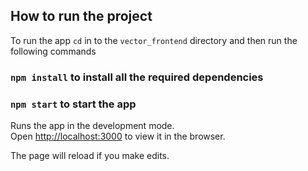## How to run the project

To run the app `cd` in to the `vector_frontend` directory and then run the following commands

### `npm install` to install all the required dependencies
### `npm start` to start the app

Runs the app in the development mode.\
Open [http://localhost:3000](http://localhost:3000) to view it in the browser.

The page will reload if you make edits.
